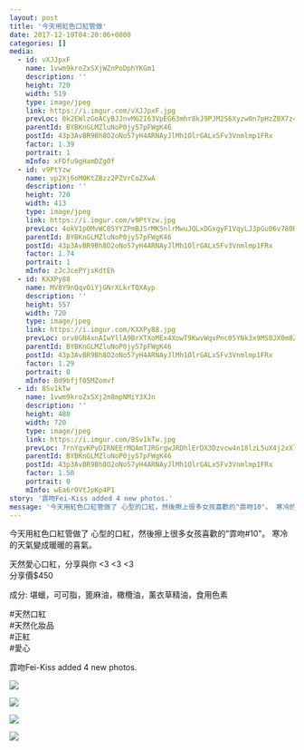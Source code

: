 ```yaml
---
layout: post
title: '今天用紅色口紅管做' 
date: 2017-12-19T04:20:06+0000 
categories: [] 
media:
  - id: vXJJpxF
    name: 1vwm9kroZxSXjWZnPoDphYKGm1
    description: ''   
    height: 720
    width: 519
    type: image/jpeg
    link: https://i.imgur.com/vXJJpxF.jpg
    prevLoc: 0k2EWlzGoACyBJJnvMG2I63VpEG63mhr8kJ9PJM2S6Xyzw0n7pHzZBX7z4z5cmLEXgyRNKUqxL2y4EgXSW5O7kgg19UoVBPPoVzAiGmE9qX021HKwKzp3VpWFDPxPKOAQKSlp5Zm96vOTQrA3oEPq2IGzKOnr5DXcA1wp5xxOMhKl17LQ44xFL2gVKL5Z0sY5y8A3D1Et7MLKmVNAptomr5kYn50Tmv3mOzlxyuqzgNA7D3mSmNPoW4PROcg2OMWv802
    parentId: BYBKnGLMZluNoP0jy57pFWgK46
    postId: 43p3AvBR9Bh8O2oNo57yH4ARNAyJlMh1OlrGALx5Fv3Vnmlmp1FRx
    factor: 1.39
    portrait: 1
    mInfo: xFDfu9gHamDZg0f
  - id: v9PtYzw
    name: vp2Xj6oM0KtZBzz2PZVrCoZXwA
    description: ''   
    height: 720
    width: 413
    type: image/jpeg
    link: https://i.imgur.com/v9PtYzw.jpg
    prevLoc: 4okV1p0MvWC85YYZPmBJSrMK5nlrMwuJQLxDGxgyF1VqyLJ3pGu06v780R0Efy1YmGZp3ETxAgzYovV9cl0Eo7oGJ3fp5g7kAv6kH8DvNlwRRgIlqlp4Wg4EfzZ2Armrlgh5BKEpQZY4TpJm3gAWR1TQom9Gvl16cpKmNPDDOYfXjlm6N11gS7GxX47P3ps60EwPJ3qKhxNVDQJAogIXG3GArzwmC3RJ24gLEGu0KMzlln09hozw6mMwW8tLZ1591LZ0
    parentId: BYBKnGLMZluNoP0jy57pFWgK46
    postId: 43p3AvBR9Bh8O2oNo57yH4ARNAyJlMh1OlrGALx5Fv3Vnmlmp1FRx
    factor: 1.74
    portrait: 1
    mInfo: zJcJcePYjsKdtEh
  - id: KXXPy88
    name: MV8Y9nQqvOiYjGNrXLkrTQXAyp
    description: ''   
    height: 557
    width: 720
    type: image/jpeg
    link: https://i.imgur.com/KXXPy88.jpg
    prevLoc: orv8GN4xnAIwYllA9BrXTXoMEx4XowT9KwvWqvPnc05YNk3x9MS8JX0m8Z8BIzwkGY3qmnFry1M9Rp0QsAoWER5DkKHKrXqK1BggUlnyErGYl8IzqoxE51MXsZQQjKJnAkIkXzxNnXLqIr78v8PJ64fKAqE05ZqvT7pwJRPPlYfE4yRPkggOc6WvqA6r2RF1ANZ6Wrnri235EvL8A9UD5VGjwMYOs5NXv3L7YQFNQ9GL5vrkSrAzn04z3OI4xL1NOm3n
    parentId: BYBKnGLMZluNoP0jy57pFWgK46
    postId: 43p3AvBR9Bh8O2oNo57yH4ARNAyJlMh1OlrGALx5Fv3Vnmlmp1FRx
    factor: 1.29
    portrait: 0
    mInfo: Bd9bfjf05MZomvf
  - id: 8Sv1kTw
    name: 1vwm9kroZxSXj2m8mpNMiY3XJn
    description: ''   
    height: 480
    width: 720
    type: image/jpeg
    link: https://i.imgur.com/8Sv1kTw.jpg
    prevLoc: 7rnYgvKPyDIRNEErMQAmTJRGrgwJRDhlErDX3Dzvcw4n18lzL5uX4j2xXlXnIREZQE8660cZO4K25jrZI4rYZ0MRGOT1lnrQJr3EiDAB0oP1MKUgWk8J2AkWsvwrnmkG2pHGVQOX5MYEhvj9jRl5j7CXBPR9Dg3QuLv0oVpp6PCVgEALw22NFRrNWBROyXsGK0gwAZVDuYzkxmBOr6FLpRQ2lmN4HA09P5lYxMSpRlD1VgyqSzgW02mWRLhjp9qzvNDP
    parentId: BYBKnGLMZluNoP0jy57pFWgK46
    postId: 43p3AvBR9Bh8O2oNo57yH4ARNAyJlMh1OlrGALx5Fv3Vnmlmp1FRx
    factor: 1.50
    portrait: 0
    mInfo: wEa6rOVtJpKp4P1
story: '霏吻Fei-Kiss added 4 new photos.'  
message: '今天用紅色口紅管做了 心型的口紅，然後擦上很多女孩喜歡的"霏吻10"。 寒冷的天氣變成暖暖的喜氣。    天然愛心口紅，分享與你 <3 ..'  
---
```


今天用紅色口紅管做了 心型的口紅，然後擦上很多女孩喜歡的"霏吻#10"。 寒冷的天氣變成暖暖的喜氣。  
  
天然愛心口紅，分享與你 <3 <3 <3  
分享價$450  
  
成分: 堪蠟，可可脂，篦麻油，橄欖油，薰衣草精油，食用色素  
  
#天然口紅  
#天然化妝品  
#正紅  
#愛心
 
 
[//]: #story:
霏吻Fei-Kiss added 4 new photos.


[//]: #media:  
<a href="https://i.imgur.com/vXJJpxF.jpg"><img class="postImage" src="https://i.imgur.com/vXJJpxFh.jpg" />  
</a>    

<a href="https://i.imgur.com/v9PtYzw.jpg"><img class="postImage" src="https://i.imgur.com/v9PtYzwh.jpg" />  
</a>    

<a href="https://i.imgur.com/KXXPy88.jpg"><img class="postImage" src="https://i.imgur.com/KXXPy88h.jpg" />  
</a>    

<a href="https://i.imgur.com/8Sv1kTw.jpg"><img class="postImage" src="https://i.imgur.com/8Sv1kTwh.jpg" />  
</a>   
